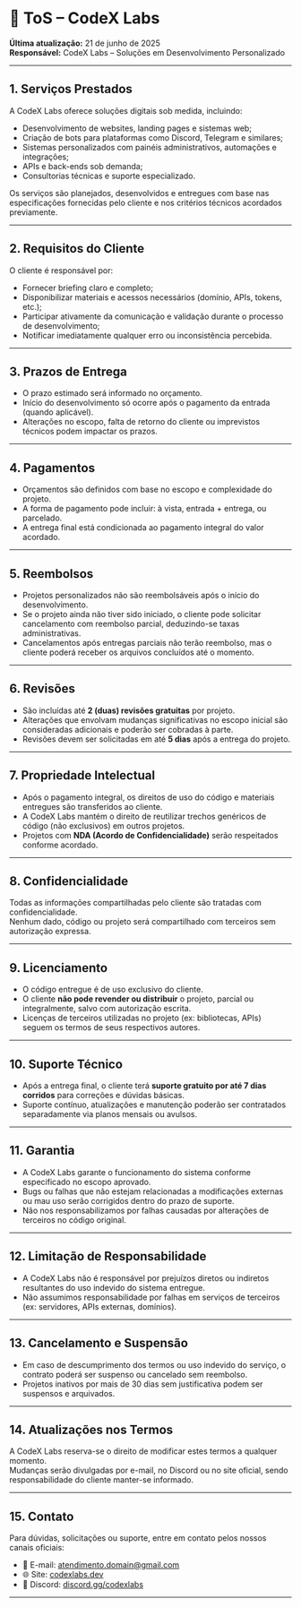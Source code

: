 # 📜 ToS – CodeX Labs

**Última atualização:** 21 de junho de 2025  
**Responsável:** CodeX Labs – Soluções em Desenvolvimento Personalizado

---

## 1. Serviços Prestados

A CodeX Labs oferece soluções digitais sob medida, incluindo:

- Desenvolvimento de websites, landing pages e sistemas web;
- Criação de bots para plataformas como Discord, Telegram e similares;
- Sistemas personalizados com painéis administrativos, automações e integrações;
- APIs e back-ends sob demanda;
- Consultorias técnicas e suporte especializado.

Os serviços são planejados, desenvolvidos e entregues com base nas especificações fornecidas pelo cliente e nos critérios técnicos acordados previamente.

---

## 2. Requisitos do Cliente

O cliente é responsável por:

- Fornecer briefing claro e completo;
- Disponibilizar materiais e acessos necessários (domínio, APIs, tokens, etc.);
- Participar ativamente da comunicação e validação durante o processo de desenvolvimento;
- Notificar imediatamente qualquer erro ou inconsistência percebida.

---

## 3. Prazos de Entrega

- O prazo estimado será informado no orçamento.
- Início do desenvolvimento só ocorre após o pagamento da entrada (quando aplicável).
- Alterações no escopo, falta de retorno do cliente ou imprevistos técnicos podem impactar os prazos.

---

## 4. Pagamentos

- Orçamentos são definidos com base no escopo e complexidade do projeto.
- A forma de pagamento pode incluir: à vista, entrada + entrega, ou parcelado.
- A entrega final está condicionada ao pagamento integral do valor acordado.

---

## 5. Reembolsos

- Projetos personalizados não são reembolsáveis após o início do desenvolvimento.
- Se o projeto ainda não tiver sido iniciado, o cliente pode solicitar cancelamento com reembolso parcial, deduzindo-se taxas administrativas.
- Cancelamentos após entregas parciais não terão reembolso, mas o cliente poderá receber os arquivos concluídos até o momento.

---

## 6. Revisões

- São incluídas até **2 (duas) revisões gratuitas** por projeto.
- Alterações que envolvam mudanças significativas no escopo inicial são consideradas adicionais e poderão ser cobradas à parte.
- Revisões devem ser solicitadas em até **5 dias** após a entrega do projeto.

---

## 7. Propriedade Intelectual

- Após o pagamento integral, os direitos de uso do código e materiais entregues são transferidos ao cliente.
- A CodeX Labs mantém o direito de reutilizar trechos genéricos de código (não exclusivos) em outros projetos.
- Projetos com **NDA (Acordo de Confidencialidade)** serão respeitados conforme acordado.

---

## 8. Confidencialidade

Todas as informações compartilhadas pelo cliente são tratadas com confidencialidade.  
Nenhum dado, código ou projeto será compartilhado com terceiros sem autorização expressa.

---

## 9. Licenciamento

- O código entregue é de uso exclusivo do cliente.
- O cliente **não pode revender ou distribuir** o projeto, parcial ou integralmente, salvo com autorização escrita.
- Licenças de terceiros utilizadas no projeto (ex: bibliotecas, APIs) seguem os termos de seus respectivos autores.

---

## 10. Suporte Técnico

- Após a entrega final, o cliente terá **suporte gratuito por até 7 dias corridos** para correções e dúvidas básicas.
- Suporte contínuo, atualizações e manutenção poderão ser contratados separadamente via planos mensais ou avulsos.

---

## 11. Garantia

- A CodeX Labs garante o funcionamento do sistema conforme especificado no escopo aprovado.
- Bugs ou falhas que não estejam relacionadas a modificações externas ou mau uso serão corrigidos dentro do prazo de suporte.
- Não nos responsabilizamos por falhas causadas por alterações de terceiros no código original.

---

## 12. Limitação de Responsabilidade

- A CodeX Labs não é responsável por prejuízos diretos ou indiretos resultantes do uso indevido do sistema entregue.
- Não assumimos responsabilidade por falhas em serviços de terceiros (ex: servidores, APIs externas, domínios).

---

## 13. Cancelamento e Suspensão

- Em caso de descumprimento dos termos ou uso indevido do serviço, o contrato poderá ser suspenso ou cancelado sem reembolso.
- Projetos inativos por mais de 30 dias sem justificativa podem ser suspensos e arquivados.

---

## 14. Atualizações nos Termos

A CodeX Labs reserva-se o direito de modificar estes termos a qualquer momento.  
Mudanças serão divulgadas por e-mail, no Discord ou no site oficial, sendo responsabilidade do cliente manter-se informado.

---

## 15. Contato

Para dúvidas, solicitações ou suporte, entre em contato pelos nossos canais oficiais:

- 📧 E-mail: [atendimento.domain@gmail.com](mailto:atendimento.domain@gmail.com)  
- 🌐 Site: [codexlabs.dev](https://huggingface.co/spaces/S1ngul4rity/CodeXLabs) 
- 📱 Discord: [discord.gg/codexlabs](https://discord.gg/codexlabs)

---
